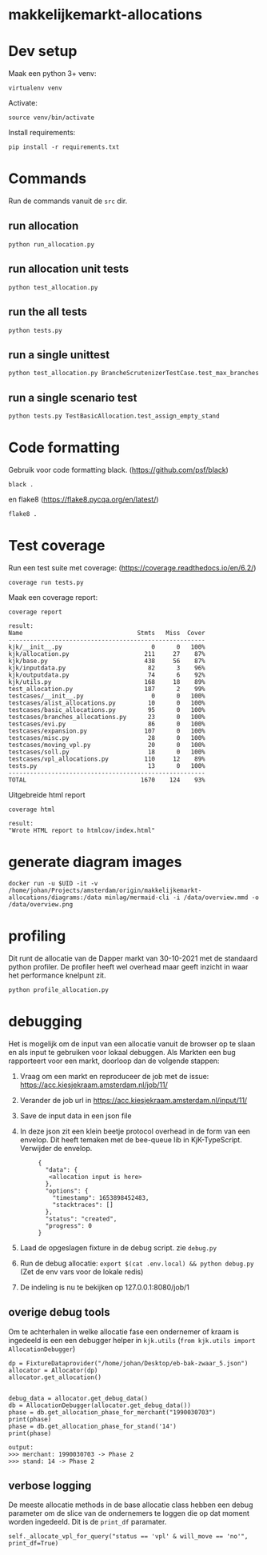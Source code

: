 # makkelijkemarkt-allocations


# Dev setup

Maak een python 3+ venv:

    virtualenv venv

Activate:

    source venv/bin/activate

Install requirements:

    pip install -r requirements.txt


# Commands

Run de commands vanuit de `src` dir.

## run allocation

    python run_allocation.py

## run allocation unit tests

    python test_allocation.py

## run the all tests

    python tests.py

## run a single unittest

    python test_allocation.py BrancheScrutenizerTestCase.test_max_branches 

## run a single scenario test

    python tests.py TestBasicAllocation.test_assign_empty_stand


# Code formatting

Gebruik voor code formatting black. (https://github.com/psf/black)

    black .

en flake8 (https://flake8.pycqa.org/en/latest/)

    flake8 .

# Test coverage

Run een test suite met coverage: (https://coverage.readthedocs.io/en/6.2/)

    coverage run tests.py

Maak een coverage report:

    coverage report

    result:
    Name                                Stmts   Miss  Cover
    -------------------------------------------------------
    kjk/__init__.py                         0      0   100%
    kjk/allocation.py                     211     27    87%
    kjk/base.py                           438     56    87%
    kjk/inputdata.py                       82      3    96%
    kjk/outputdata.py                      74      6    92%
    kjk/utils.py                          168     18    89%
    test_allocation.py                    187      2    99%
    testcases/__init__.py                   0      0   100%
    testcases/alist_allocations.py         10      0   100%
    testcases/basic_allocations.py         95      0   100%
    testcases/branches_allocations.py      23      0   100%
    testcases/evi.py                       86      0   100%
    testcases/expansion.py                107      0   100%
    testcases/misc.py                      28      0   100%
    testcases/moving_vpl.py                20      0   100%
    testcases/soll.py                      18      0   100%
    testcases/vpl_allocations.py          110     12    89%
    tests.py                               13      0   100%
    -------------------------------------------------------
    TOTAL                                1670    124    93%


Uitgebreide html report

    coverage html
    
    result:
    "Wrote HTML report to htmlcov/index.html"

# generate diagram images

    docker run -u $UID -it -v /home/johan/Projects/amsterdam/origin/makkelijkemarkt-allocations/diagrams:/data minlag/mermaid-cli -i /data/overview.mmd -o /data/overview.png

# profiling

Dit runt de allocatie van de Dapper markt van 30-10-2021 met de standaard python profiler.
De profiler heeft wel overhead maar geeft inzicht in waar het performance knelpunt zit.

    python profile_allocation.py

# debugging

Het is mogelijk om de input van een allocatie vanuit de browser op te slaan en als input te gebruiken voor lokaal debuggen. Als Markten een bug rapporteert voor een markt, doorloop dan de volgende stappen:


1. Vraag om een markt en reproduceer de job met de issue: https://acc.kiesjekraam.amsterdam.nl/job/11/
2. Verander de job url in https://acc.kiesjekraam.amsterdam.nl/input/11/
3. Save de input data in een json file
4. In deze json zit een klein beetje protocol overhead in de form van een envelop. Dit heeft temaken met de bee-queue lib in KjK-TypeScript. Verwijder de envelop.

            {
              "data": {
               <allocation input is here>
              },
              "options": {
                "timestamp": 1653898452483,
                "stacktraces": []
              },
              "status": "created",
              "progress": 0
            }

5. Laad de opgeslagen fixture in de debug script. zie `debug.py`
6. Run de debug allocatie: `export $(cat .env.local) && python debug.py` (Zet de env vars voor de lokale redis)
7. De indeling is nu te bekijken op 127.0.0.1:8080/job/1


## overige debug tools

Om te achterhalen in welke allocatie fase een ondernemer of kraam is ingedeeld is een een debugger helper in `kjk.utils` (`from kjk.utils import AllocationDebugger`)

    dp = FixtureDataprovider("/home/johan/Desktop/eb-bak-zwaar_5.json")
    allocator = Allocator(dp)
    allocator.get_allocation()


    debug_data = allocator.get_debug_data()
    db = AllocationDebugger(allocator.get_debug_data())
    phase = db.get_allocation_phase_for_merchant("1990030703")
    print(phase)
    phase = db.get_allocation_phase_for_stand('14')
    print(phase)

    output:
    >>> merchant: 1990030703 -> Phase 2
    >>> stand: 14 -> Phase 2


## verbose logging

De meeste allocatie methods in de base allocatie class hebben een debug parameter om de slice van de ondernemers te loggen die op dat moment worden ingedeeld. Dit is de `print_df` paramater.

    self._allocate_vpl_for_query("status == 'vpl' & will_move == 'no'", print_df=True)

